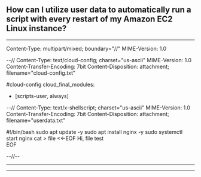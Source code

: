 How can I utilize user data to automatically run a script with every restart of my Amazon EC2 Linux instance?
-------------------------------------------------------------------------------------------------------------
-------------------------------------------------------------------------------------------------------------


Content-Type: multipart/mixed; boundary="//" 
MIME-Version: 1.0

--// 
Content-Type: text/cloud-config; charset="us-ascii" 
MIME-Version: 1.0 
Content-Transfer-Encoding: 7bit 
Content-Disposition: attachment; filename="cloud-config.txt"

#cloud-config 
cloud_final_modules:
- [scripts-user, always]

--// 
Content-Type: text/x-shellscript; charset="us-ascii" 
MIME-Version: 1.0 
Content-Transfer-Encoding: 7bit 
Content-Disposition: attachment; filename="userdata.txt"

#!/bin/bash 
sudo apt update -y
sudo apt install nginx -y
sudo systemctl start nginx
cat > file <<-EOF
Hi, file test     
EOF

--//--


----------------------------------------------------------------------------------------------------------------
----------------------------------------------------------------------------------------------------------------

